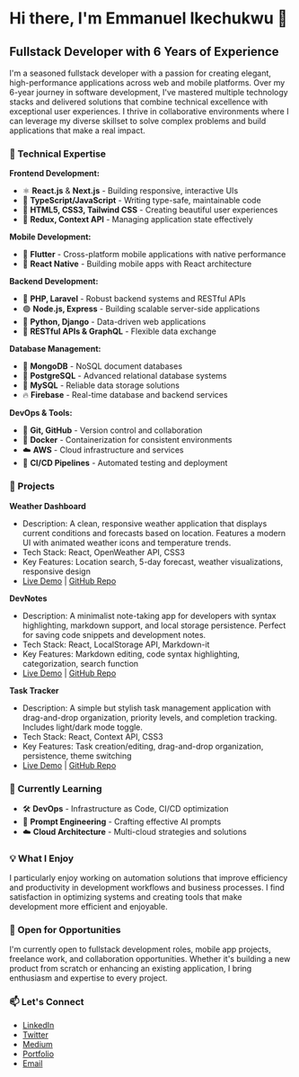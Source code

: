 # Hi there, I'm Emmanuel Ikechukwu 👋

## Fullstack Developer with 6 Years of Experience

I'm a seasoned fullstack developer with a passion for creating elegant, high-performance applications across web and mobile platforms. Over my 6-year journey in software development, I've mastered multiple technology stacks and delivered solutions that combine technical excellence with exceptional user experiences. I thrive in collaborative environments where I can leverage my diverse skillset to solve complex problems and build applications that make a real impact.

### 🔧 Technical Expertise

**Frontend Development:**
- ⚛️ **React.js** & **Next.js** - Building responsive, interactive UIs
- 📱 **TypeScript/JavaScript** - Writing type-safe, maintainable code
- 🎨 **HTML5, CSS3, Tailwind CSS** - Creating beautiful user experiences
- 🔄 **Redux, Context API** - Managing application state effectively

**Mobile Development:**
- 📱 **Flutter** - Cross-platform mobile applications with native performance
- 📲 **React Native** - Building mobile apps with React architecture

**Backend Development:**
- 🐘 **PHP, Laravel** - Robust backend systems and RESTful APIs
- 🟢 **Node.js, Express** - Building scalable server-side applications
- 🐍 **Python, Django** - Data-driven web applications
- 🔌 **RESTful APIs & GraphQL** - Flexible data exchange

**Database Management:**
- 🍃 **MongoDB** - NoSQL document databases
- 🐘 **PostgreSQL** - Advanced relational database systems
- 🐬 **MySQL** - Reliable data storage solutions
- 🔥 **Firebase** - Real-time database and backend services

**DevOps & Tools:**
- 🔄 **Git, GitHub** - Version control and collaboration
- 🐳 **Docker** - Containerization for consistent environments
- ☁️ **AWS** - Cloud infrastructure and services
- 🚀 **CI/CD Pipelines** - Automated testing and deployment

### 🚀 Projects

**Weather Dashboard**
- Description: A clean, responsive weather application that displays current conditions and forecasts based on location. Features a modern UI with animated weather icons and temperature trends.
- Tech Stack: React, OpenWeather API, CSS3
- Key Features: Location search, 5-day forecast, weather visualizations, responsive design
- [Live Demo](https://weather-dash-demo.vercel.app) | [GitHub Repo](https://github.com/ikehnuel/weather-dashboard)

**DevNotes**
- Description: A minimalist note-taking app for developers with syntax highlighting, markdown support, and local storage persistence. Perfect for saving code snippets and development notes.
- Tech Stack: React, LocalStorage API, Markdown-it
- Key Features: Markdown editing, code syntax highlighting, categorization, search function
- [Live Demo](https://devnotes-app.vercel.app) | [GitHub Repo](https://github.com/ikehnuel/devnotes)

**Task Tracker**
- Description: A simple but stylish task management application with drag-and-drop organization, priority levels, and completion tracking. Includes light/dark mode toggle.
- Tech Stack: React, Context API, CSS3
- Key Features: Task creation/editing, drag-and-drop organization, persistence, theme switching
- [Live Demo](https://task-tracker-demo.vercel.app) | [GitHub Repo](https://github.com/ikehnuel/task-tracker)

### 🌱 Currently Learning

- 🛠️ **DevOps** - Infrastructure as Code, CI/CD optimization
- 🤖 **Prompt Engineering** - Crafting effective AI prompts
- ☁️ **Cloud Architecture** - Multi-cloud strategies and solutions

### 💡 What I Enjoy

I particularly enjoy working on automation solutions that improve efficiency and productivity in development workflows and business processes. I find satisfaction in optimizing systems and creating tools that make development more efficient and enjoyable.

### 💼 Open for Opportunities

I'm currently open to fullstack development roles, mobile app projects, freelance work, and collaboration opportunities. Whether it's building a new product from scratch or enhancing an existing application, I bring enthusiasm and expertise to every project.

### 📫 Let's Connect

- [LinkedIn](https://linkedin.com/in/yourusername)
- [Twitter](https://twitter.com/yourusername)
- [Medium](https://medium.com/@ikehnuel)
- [Portfolio](https://yourportfolio.com)
- [Email](mailto:ikehnuel@gmail.com)
